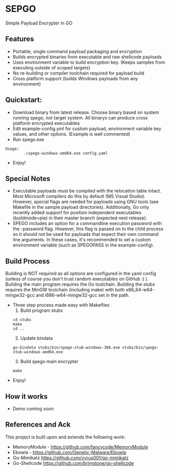 # SEPGO
Simple Payload Encrypter in GO

## Features
- Portable, single command payload packaging and encryption
- Builds encrypted binaries from executable and raw shellcode payloads
- Uses environment variable to build encryption key. (Keeps samples from executing outside of scoped targets)
- No re-building or compiler toolchain required for payload build
- Cross platform support (builds Windows payloads from any environment)

## Quickstart:
- Download binary from latest release. Choose binary based on system running spego, not target system. All binarys can produce cross platform encrypted executables
- Edit example-config.yml for custom payload, environment variable key values, and other options. (Example is well commented)
- Run spego.exe
```
Usage:
        .\spego-windows-amd64.exe config.yaml
```
- Enjoy!

## Special Notes
- Executable payloads must be compiled with the relocation table intact. Most Microsoft compilers do this by default (MS Visual Studio). However, special flags are needed for payloads using GNU tools (see Makefile in the sample payload directories). Additionally, Go only recently added support for position independent executables (buildmode=pie) in their master branch (expected next release). 
- SPEGO includes an option for a commandline execution password with the -password flag. However, this flag is passed on to the child process so it should not be used for payloads that expect their own command line arguments. In these cases, it's recommended to set a custom environment variable (such as SPEGOPASS in the example-config).

## Build Process

Building is NOT required as all options are configured in the yaml config (unless of course you don't trust random executables on GitHub :) ). Building the main program requires the Go toolchain. Building the stubs requires the MinGW toolchain (including make) with both x86_64-w64-mingw32-gcc and i686-w64-mingw32-gcc set in the path.

- Three step process made easy with Makefiles
  1. Build program stubs
  ```
  cd stubs
  make
  cd ..
  ```
  2. Update bindata
  ```
  go-bindata stubs/bin/spego-stub-windows-386.exe stubs/bin/spego-stub-windows-amd64.exe
  ```
  3. Build spego main encrypter
  ```
  make
  ```
- Enjoy!

## How it works
- Demo coming soon

## References and Ack
This project is built upon and extends the following work:
- MemoryModule - https://github.com/fancycode/MemoryModule
- Ebowla - https://github.com/Genetic-Malware/Ebowla
- Go-Mimikatz https://github.com/vyrus001/go-mimikatz
- Go-Shellcode https://github.com/brimstone/go-shellcode
